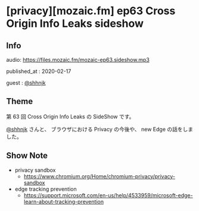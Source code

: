 # [privacy][mozaic.fm] ep63 Cross Origin Info Leaks sideshow


## Info

audio: https://files.mozaic.fm/mozaic-ep63.sideshow.mp3

published_at
: 2020-02-17

guest
: [@shhnjk](https://twitter.com/shhnjk)


## Theme

第 63 回 Cross Origin Info Leaks の SideShow です。

[@shhnjk](https://twitter.com/shhnjk) さんと、 ブラウザにおける Privacy の今後や、 new Edge の話をしました。


## Show Note

- privacy sandbox
  - <https://www.chromium.org/Home/chromium-privacy/privacy-sandbox>
- edge tracking prevention
  - <https://support.microsoft.com/en-us/help/4533959/microsoft-edge-learn-about-tracking-prevention>
